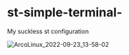# st-simple-terminal-
My suckless st configuration

![ArcoLinux_2022-09-23_13-58-02](https://user-images.githubusercontent.com/101618848/191907534-f2ee676a-845a-499d-9fed-341db7a6a6bd.png)
